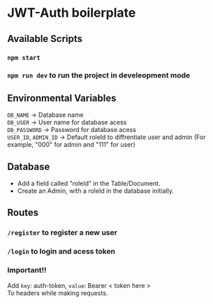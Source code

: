 # JWT-Auth boilerplate

## Available Scripts  
### `npm start`
### `npm run dev` to run the project in develeopment mode  

## Environmental Variables  
`DB_NAME` -> Database name    
`DB_USER` -> User name for database acess  
`DB_PASSWORD` -> Password for database acess  
`USER_ID`, `ADMIN_ID` -> Default roleId to diffrentiate user and admin (For example, "000" for admin and "111" for user)   

## Database  
- Add a field called "roleId" in the Table/Document.
- Create an Admin, with a roleId in the database initially.


## Routes
### `/register` to register a new user
### `/login` to login and acess token

### **Important!!**  
Add `key`: auth-token, `value`: Bearer < token here >  
To headers while making requests.

